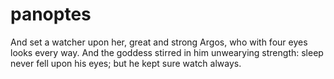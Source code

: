 # panoptes
And set a watcher upon her, great and strong Argos, who with four eyes looks every way. And the goddess stirred in him unwearying strength: sleep never fell upon his eyes; but he kept sure watch always.

